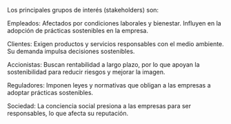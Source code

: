 Los principales grupos de interés (stakeholders) son:

Empleados: Afectados por condiciones laborales y bienestar. Influyen en la adopción de prácticas sostenibles en la empresa.

Clientes: Exigen productos y servicios responsables con el medio ambiente. Su demanda impulsa decisiones sostenibles.

Accionistas: Buscan rentabilidad a largo plazo, por lo que apoyan la sostenibilidad para reducir riesgos y mejorar la imagen.

Reguladores: Imponen leyes y normativas que obligan a las empresas a adoptar prácticas sostenibles.

Sociedad: La conciencia social presiona a las empresas para ser responsables, lo que afecta su reputación.
